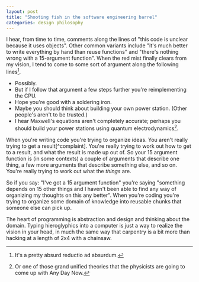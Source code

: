 ```yaml
---
layout: post
title: "Shooting fish in the software engineering barrel"
categories: design philosophy
---
```


I hear, from time to time, comments along the lines of "this code is
unclear because it uses objects".  Other common variants include "it's
much better to write everything by hand than reuse functions" and
"there's nothing wrong with a 15-argument function".  When the red
mist finally clears from my vision, I tend to come to some sort of
argument along the following lines[^reductioAdAbsurdum].

* Possibly.
* But if I follow that argument a few steps further you're
  reimplementing the CPU.
* Hope you're good with a soldering iron.
* Maybe you should think about building your own power station.
  (Other people's aren't to be trusted.)
* I hear Maxwell's equations aren't completely accurate; perhaps you
  should build your power stations using quantum
  electrodynamics[^gut].

When you're writing code you're trying to organize ideas.  You aren't
really trying to get a result[^complaint].  You're really trying to
work out how to get to a result, and what the result is made up out
of.  So your 15 argument function is (in some contexts) a couple of
arguments that describe one thing, a few more arguments that describe
something else, and so on.  You're really trying to work out what the
*things* are.

So if you say: "I've got a 15 argument function" you're saying
"something depends on 15 other things and I haven't been able to find
any way of organizing my thoughts on this any better".  When you're
coding you're trying to organize some domain of knowledge into
reusable chunks that someone else can pick up.

The heart of programming is abstraction and design and thinking about
the domain.  Typing hieroglyphics into a computer is just a way to
realize the vision in your head, in much the same way that carpentry
is a bit more than hacking at a length of 2x4 with a chainsaw.

[^reductioAdAbsurdum]: It's a pretty absurd reductio ad absurdum.

[^gut]: Or one of those grand unified theories that the physicists are going to come up with Any Day Now.

[^complaints]: I'll get complaints for this.